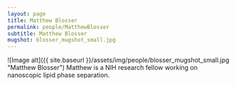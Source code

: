 ```yaml
---
layout: page
title: Matthew Blosser
permalink: people/MatthewBlosser
subtitle: Matthew Blosser
mugshot: blosser_mugshot_small.jpg
---
```

![Image alt]({{ site.baseurl }}/assets/img/people/blosser_mugshot_small.jpg "Matthew Blosser")
Matthew is a NIH research fellow working on nanoscopic lipid phase separation.
